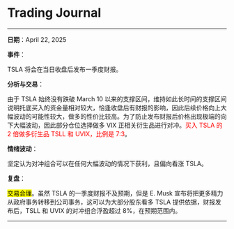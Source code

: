 # Trading Journal

---

**日期**：April 22, 2025

**事件**：

TSLA 将会在当日收盘后发布一季度财报。

**分析与交易**：

由于 TSLA 始终没有跌破 March 10 以来的支撑区间，维持如此长时间的支撑区间说明托底买入的资金量相对较大，恰逢收盘后有财报的影响，因此后续价格向上大幅波动的可能性较大，做多的性价比较高。为了防止发布财报后价格出现极端的向下大幅波动，因此部分仓位选择做多 VIX 正相关衍生品进行对冲。<span style="color: red;">买入 TSLA 的 2 倍做多衍生品 TSLL 和 UVIX，比例是 7:3</span>。

**情绪波动**：

坚定认为对冲组合可以在任何大幅波动的情况下获利，且偏向看涨 TSLA。

**复盘**：

<mark>交易合理</mark>。虽然 TSLA 的一季度财报不及预期，但是 E. Musk 宣布将把更多精力从政府事务转移到公司事务，这可以为大部分股东看多 TSLA 提供依据，财报发布后，TSLL 和 UVIX 的对冲组合浮盈超过 8%，在预期范围内。

---
